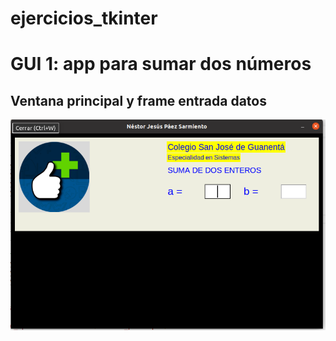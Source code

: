 # ejercicios_tkinter

# GUI 1: app para sumar dos números

## Ventana principal y frame entrada datos

![ventana principal y frame entrada](ventana_principal.png "Ventana principal y frame entrada")